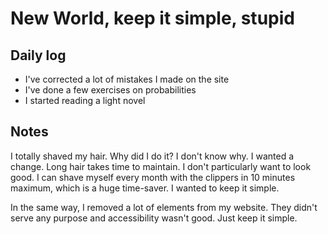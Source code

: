 # New World, keep it simple, stupid

## Daily log

- I've corrected a lot of mistakes I made on the site
- I've done a few exercises on probabilities
- I started reading a light novel

## Notes
I totally shaved my hair. Why did I do it? I don't know why. I wanted a change. Long hair takes time to maintain. I don't particularly want to look good. I can shave myself every month with the clippers in 10 minutes maximum, which is a huge time-saver. I wanted to keep it simple.

In the same way, I removed a lot of elements from my website. They didn't serve any purpose and accessibility wasn't good.
Just keep it simple.